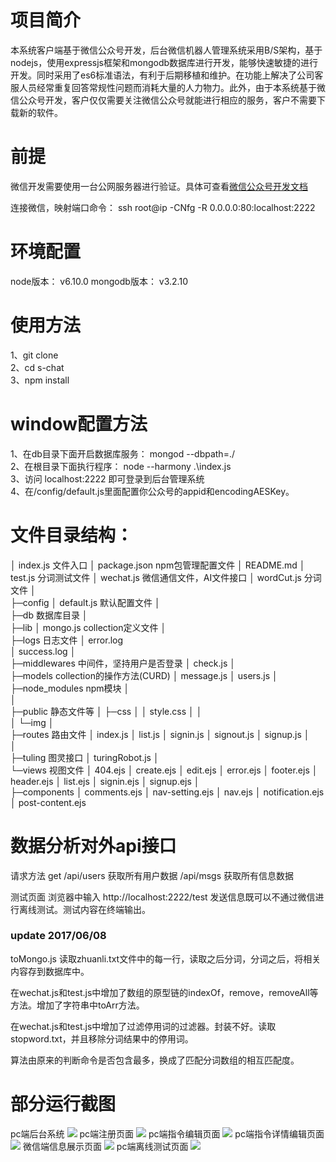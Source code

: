 # 项目简介

本系统客户端基于微信公众号开发，后台微信机器人管理系统采用B/S架构，基于nodejs，使用expressjs框架和mongodb数据库进行开发，能够快速敏捷的进行开发。同时采用了es6标准语法，有利于后期移植和维护。在功能上解决了公司客服人员经常重复回答常规性问题而消耗大量的人力物力。此外，由于本系统基于微信公众号开发，客户仅仅需要关注微信公众号就能进行相应的服务，客户不需要下载新的软件。


# 前提
微信开发需要使用一台公网服务器进行验证。具体可查看[微信公众号开发文档](https://mp.weixin.qq.com/wiki?t=resource/res_main&id=mp1445241432)    

连接微信，映射端口命令： ssh root@ip -CNfg -R 0.0.0.0:80:localhost:2222


# 环境配置
node版本： v6.10.0
mongodb版本： v3.2.10


# 使用方法
1、git clone     
2、cd s-chat  
3、npm install

# window配置方法
    
1、在db目录下面开启数据库服务： mongod --dbpath=./   
2、在根目录下面执行程序： node --harmony .\index.js   
3、访问 localhost:2222 即可登录到后台管理系统   
4、在/config/default.js里面配置你公众号的appid和encodingAESKey。




# 文件目录结构：

│  index.js       文件入口
│  package.json   npm包管理配置文件
│  README.md
│  test.js        分词测试文件
│  wechat.js      微信通信文件，AI文件接口
│  wordCut.js     分词文件
│  
├─config
│      default.js 默认配置文件
│      
├─db              数据库目录
│          
├─lib
│      mongo.js    collection定义文件
│      
├─logs				日志文件
│      error.log    
│      success.log
│      
├─middlewares        中间件，坚持用户是否登录
│      check.js
│      
├─models            collection的操作方法(CURD)
│      message.js
│      users.js
│          
├─node_modules       npm模块
│  
│              
├─public            静态文件等
│  ├─css
│  │      style.css
│  │      
│  └─img
│         
├─routes			路由文件
│      index.js
│      list.js
│      signin.js
│      signout.js
│      signup.js
│      
│      
├─tuling              图灵接口
│      turingRobot.js
│      
└─views               视图文件
    │  404.ejs
    │  create.ejs
    │  edit.ejs
    │  error.ejs
    │  footer.ejs
    │  header.ejs
    │  list.ejs
    │  signin.ejs
    │  signup.ejs
    │  
    ├─components
    │      comments.ejs
    │      nav-setting.ejs
    │      nav.ejs
    │      notification.ejs
    │      post-content.ejs



# 数据分析对外api接口

请求方法 get
/api/users  获取所有用户数据
/api/msgs   获取所有信息数据


测试页面 浏览器中输入
http://localhost:2222/test
发送信息既可以不通过微信进行离线测试。测试内容在终端输出。

### update 2017/06/08

toMongo.js 读取zhuanli.txt文件中的每一行，读取之后分词，分词之后，将相关内容存到数据库中。

在wechat.js和test.js中增加了数组的原型链的indexOf，remove，removeAll等方法。增加了字符串中toArr方法。

在wechat.js和test.js中增加了过滤停用词的过滤器。封装不好。读取stopword.txt，并且移除分词结果中的停用词。

算法由原来的判断命令是否包含最多，换成了匹配分词数组的相互匹配度。


# 部分运行截图
pc端后台系统
![](http://images.hfuusec.cn/17-8-9/65662052.jpg)
pc端注册页面
![](http://images.hfuusec.cn/17-8-9/84110144.jpg)
pc端指令编辑页面
![](http://images.hfuusec.cn/17-8-9/37595172.jpg)
pc端指令详情编辑页面
![](http://images.hfuusec.cn/17-8-9/49767855.jpg)
微信端信息展示页面
![](http://images.hfuusec.cn/17-8-9/8656101.jpg)
pc端离线测试页面
![](http://images.hfuusec.cn/17-8-9/93960214.jpg)
